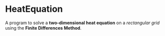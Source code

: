 # HeatEquation
A program to solve a **two-dimensional heat equation** on a *rectangular grid* using the **Finite Differences Method**.